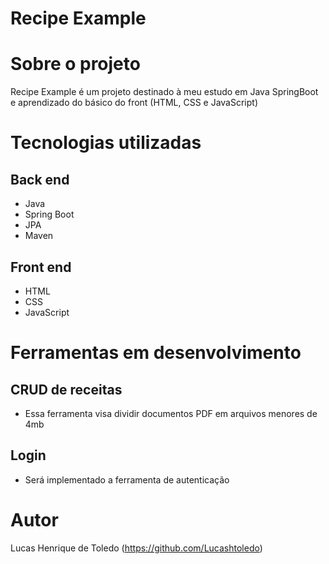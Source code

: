 # Recipe Example

# Sobre o projeto

Recipe Example é um projeto destinado à meu estudo em Java SpringBoot e aprendizado do básico do front (HTML, CSS e JavaScript)

# Tecnologias utilizadas
## Back end
- Java
- Spring Boot
- JPA
- Maven
## Front end
- HTML
- CSS
- JavaScript

# Ferramentas em desenvolvimento
## CRUD de receitas
- Essa ferramenta visa dividir documentos PDF em arquivos menores de 4mb
## Login
- Será implementado a ferramenta de autenticação

# Autor
Lucas Henrique de Toledo 
(https://github.com/Lucashtoledo)
